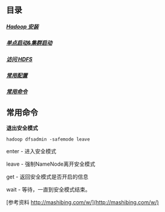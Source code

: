 ## 目录
##### [Hadoop 安装 ](http://www.jianshu.com/p/8e57916790f2)
##### [单点启动&集群启动](http://www.jianshu.com/p/715dc8601065)
##### [访问 HDFS](http://www.jianshu.com/p/d8a5459c9f02)
##### [常用配置](http://www.jianshu.com/p/09bd95bdef0f)
##### [常用命令](http://www.jianshu.com/p/2a13831d0e79)


## 常用命令


**退出安全模式**
```
hadoop dfsadmin -safemode leave
```
enter - 进入安全模式

leave - 强制NameNode离开安全模式

get   - 返回安全模式是否开启的信息

wait  - 等待，一直到安全模式结束。


[参考资料 http://mashibing.com/w/](http://mashibing.com/w/)
